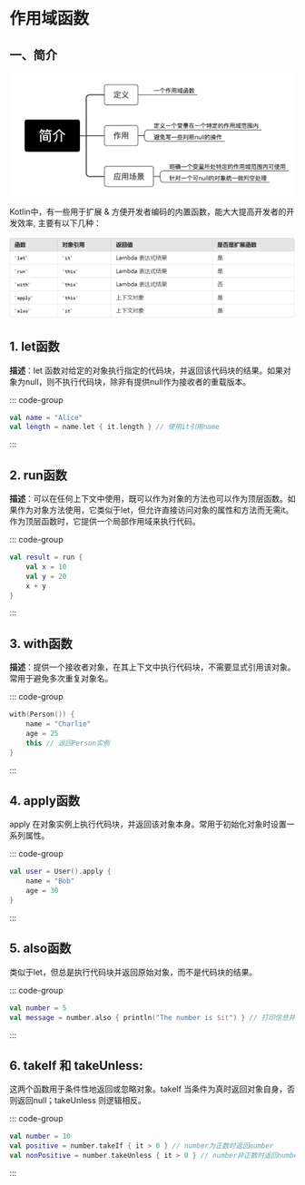 # 作用域函数

## 一、简介

![alt text](image-3.png)

Kotlin中，有一些用于扩展 & 方便开发者编码的内置函数，能大大提高开发者的开发效率, 主要有以下几种：

![alt text](image-4.png)


## 1. let函数

**描述**：let 函数对给定的对象执行指定的代码块，并返回该代码块的结果。如果对象为null，则不执行代码块，除非有提供null作为接收者的重载版本。

::: code-group
``` kotlin
val name = "Alice"
val length = name.let { it.length } // 使用it引用name
```
:::

## 2. run函数

**描述**：可以在任何上下文中使用，既可以作为对象的方法也可以作为顶层函数。如果作为对象方法使用，它类似于let，但允许直接访问对象的属性和方法而无需it。作为顶层函数时，它提供一个局部作用域来执行代码。

::: code-group
``` kotlin
val result = run {
    val x = 10
    val y = 20
    x + y
}
```
:::

## 3. with函数

**描述**：提供一个接收者对象，在其上下文中执行代码块，不需要显式引用该对象。常用于避免多次重复对象名。

::: code-group
``` kotlin
with(Person()) {
    name = "Charlie"
    age = 25
    this // 返回Person实例
}
```
:::

## 4. apply函数

apply 在对象实例上执行代码块，并返回该对象本身。常用于初始化对象时设置一系列属性。

::: code-group
``` kotlin
val user = User().apply {
    name = "Bob"
    age = 30
}
```
:::

## 5. also函数

类似于let，但总是执行代码块并返回原始对象，而不是代码块的结果。

::: code-group
``` kotlin
val number = 5
val message = number.also { println("The number is $it") } // 打印信息并返回number
```
:::

## 6. takeIf 和 takeUnless:
这两个函数用于条件性地返回或忽略对象。takeIf 当条件为真时返回对象自身，否则返回null；takeUnless 则逻辑相反。

::: code-group
``` kotlin
val number = 10
val positive = number.takeIf { it > 0 } // number为正数时返回number
val nonPositive = number.takeUnless { it > 0 } // number非正数时返回number
```
:::





